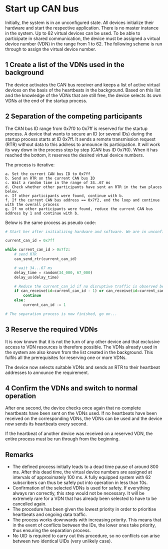 Start up CAN bus
===

Initially, the system is in an unconfigured state. All devices initialize their hardware and start the respective application. There is no master instance in the system. Up to 62 virtual devices can be used. To be able to participate in shared communication, the device must be assigned a virtual device number (VDN) in the range from 1 to 62. The following scheme is run through to assign the virtual device number.

1 Create a list of the VDNs used in the background
---
The device activates the CAN bus receiver and keeps a list of active virtual devices on the basis of the heartbeats in the background. Based on this list and the knowledge of the VDNs that are still free, the device selects its own VDNs at the end of the startup process.

2 Separation of the competing participants
---
The CAN bus ID range from 0x7f0 to 0x7ff is reserved for the startup process. A device that wants to secure an ID (or several IDs) during the startup process starts at ID 0x7ff. It sends a remote transmission request (RTR) without data to this address to announce its participation. It will work its way down in the process step by step (CAN bus ID 0x7f0). When it has reached the bottom, it reserves the desired virtual device numbers.

The process is iterative:

    a. Set the current CAN bus ID to 0x7ff
    b. Send an RTR on the current CAN bus ID
    c. Wait a random time in the range of 34..67 ms
    d. Check whether other participants have sent an RTR in the two places below. 
    e. If other participants were found, continue with b.
    f. If the current CAN bus address == 0x7f2, end the loop and continue with the overall process
    g. If no other participants were found, reduce the current CAN bus address by 1 and continue with b.

Below is the same process as pseudo code:
```python
# Start her after initializing hardware and software. We are in unconfigured state. 

current_can_id = 0x7ff

while current_can_id > 0x7f2:
    # send RTR
    can_send_rtr(current_can_id)

    # wait 34...67 ms
    delay_time = random(34_000, 67_000)
    delay_us(delay_time)

    # Reduce the current_can_id if no disruptive traffic is observed below
    if can_receive(id=current_can_id - 1) or can_receive(id=current_can_id - 2):
        continue
    else:
        current_can_id -= 1

# The separation process is now finished, go on...
```

3 Reserve the required VDNs
---
It is now known that it is not the turn of any other device and that exclusive access to VDN resources is therefore possible. The VDNs already used in the system are also known from the list created in the background. This fulfils all the prerequisites for reserving one or more VDNs.

The device now selects suitable VDNs and sends an RTR to their heartbeat addresses to announce the requirement.

4 Confirm the VDNs and switch to normal operation
---
After one second, the device checks once again that no complete heartbeats have been sent on the VDNs used. If no heartbeats have been received on the corresponding VDNs, the VDNs can be used and the device now sends its heartbeats every second.

If the heartbeat of another device was received on a reserved VDN, the entire process must be run through from the beginning.

Remarks
---
- The defined process initially leads to a dead time pause of around 800 ms. After this dead time, the virtual device numbers are assigned at intervals of approximately 100 ms. A fully equipped system with 62 subscribers can thus be safely put into operation in less than 10s.
- Confirmation of the selected VDNs is used for safety. If everything always ran correctly, this step would not be necessary. It will be extremely rare for a VDN that has already been selected to have to be cancelled again.
- The procedure has been given the lowest priority in order to prioritise heartbeats and ongoing data traffic.
- The process works downwards with increasing priority. This means that in the event of conflicts between the IDs, the lower ones take priority, thus ensuring the separation process.
- No UID is required to carry out this procedure, so no conflicts can arise between two identical UIDs (very unlikely case).
